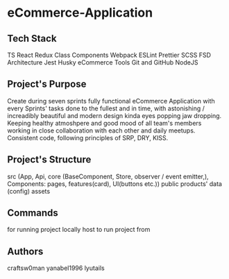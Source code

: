 # eCommerce-Application

## Tech Stack

TS
React
Redux
Class Components
Webpack
ESLint
Prettier
SCSS
FSD Architecture
Jest
Husky
eCommerce Tools
Git and GitHub
NodeJS

## Project's Purpose

Create during seven sprints fully functional eCommerce Application with every Sprints' tasks done to the fullest and in time, with astonishing / increadibly beautiful and modern design kinda eyes popping jaw dropping.
Keeping healthy atmoshpere and good mood of all team's members working in close collaboration with each other and daily meetups.
Consistent code, following principles of SRP, DRY, KISS.

## Project's Structure

src (App, Api, core (BaseComponent, Store, observer / event emitter,), Components: pages, features(card), UI(buttons etc.))
public
products' data (config)
assets

## Commands

for running project locally
host to run project from

## Authors

craftsw0man
yanabel1996
lyutails
